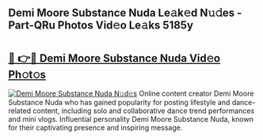 ## Demi Moore Substance Nuda Le𝚊k𝚎d N𝚞𝚍es - Part-QRu Photos Vid𝚎o Le𝚊ks 5185y

# <h2><a href="http://fbef1pu.evod.top/?m=Demi+Moore+Substance+Nuda">🔗 👉🔴 Demi Moore Substance Nuda Vid𝚎o Ph𝚘t𝚘s</a></h2>

[![Demi Moore Substance Nuda N𝚞d𝚎s](https://i.imgur.com/8V9OHl7.gif)](http://fbef1pu.evod.top/?m=Demi+Moore+Substance+Nuda)
Online content creator Demi Moore Substance Nuda who has gained popularity for posting lifestyle and dance-related content, including solo and collaborative dance trend performances and mini vlogs. Influential personality Demi Moore Substance Nuda, known for their captivating presence and inspiring message. 
